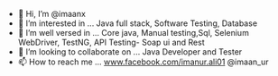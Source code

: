 - 👋 Hi, I’m @imaanx
- 👀 I’m interested in ... Java full stack, Software Testing, Database
- 🌱 I’m well versed in ... Core java, Manual testing,Sql, Selenium WebDriver, TestNG, API Testing- Soap ui and Rest
- 💞️ I’m looking to collaborate on ... Java Developer and Tester
- 📫 How to reach me ... www.facebook.com/imanur.ali01 @imaan_ur

<!---
imaanx/imaanx is a ✨ special ✨ repository because its `README.md` (this file) appears on your GitHub profile.
You can click the Preview link to take a look at your changes.
--->
